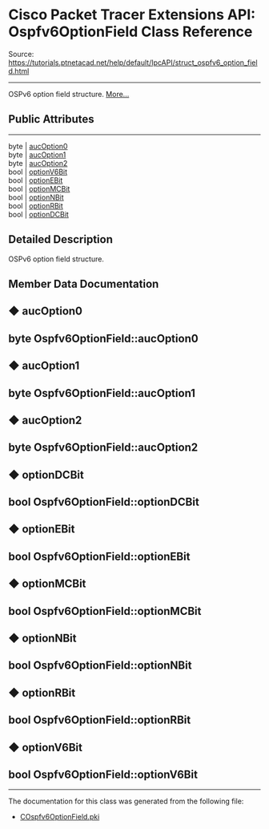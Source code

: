 # Cisco Packet Tracer Extensions API: Ospfv6OptionField Class Reference

Source: https://tutorials.ptnetacad.net/help/default/IpcAPI/struct_ospfv6_option_field.html

---

OSPv6 option field structure. [More...](struct_ospfv6_option_field.html#details)

##  Public Attributes  
  
---  
byte | [aucOption0](struct_ospfv6_option_field.html#acfb93c35b30efc93c0651e1cbf5c9ab1)  
byte | [aucOption1](struct_ospfv6_option_field.html#a12a5e1a87f2bf2f4911176d0b8bd10df)  
byte | [aucOption2](struct_ospfv6_option_field.html#a35bd5e75ba9091582f0cd3cd666a40b1)  
bool | [optionV6Bit](struct_ospfv6_option_field.html#ac54f476ec63717e1a8b944db9cc74c23)  
bool | [optionEBit](struct_ospfv6_option_field.html#ac228011bb4a10e0c01e9fa6b09b869b3)  
bool | [optionMCBit](struct_ospfv6_option_field.html#ad83937eda9924d76366b55e09025cf2a)  
bool | [optionNBit](struct_ospfv6_option_field.html#a94581deae43701cd0daed2156c120e82)  
bool | [optionRBit](struct_ospfv6_option_field.html#a54df96dae7a14e65d534f8eb59749513)  
bool | [optionDCBit](struct_ospfv6_option_field.html#a1095fa08aa885866add31f08517c65a1)  
  
## Detailed Description

OSPv6 option field structure. 

## Member Data Documentation

## ◆ aucOption0

byte Ospfv6OptionField::aucOption0  
---  
  
## ◆ aucOption1

byte Ospfv6OptionField::aucOption1  
---  
  
## ◆ aucOption2

byte Ospfv6OptionField::aucOption2  
---  
  
## ◆ optionDCBit

bool Ospfv6OptionField::optionDCBit  
---  
  
## ◆ optionEBit

bool Ospfv6OptionField::optionEBit  
---  
  
## ◆ optionMCBit

bool Ospfv6OptionField::optionMCBit  
---  
  
## ◆ optionNBit

bool Ospfv6OptionField::optionNBit  
---  
  
## ◆ optionRBit

bool Ospfv6OptionField::optionRBit  
---  
  
## ◆ optionV6Bit

bool Ospfv6OptionField::optionV6Bit  
---  
  
* * *

The documentation for this class was generated from the following file:

  * [COspfv6OptionField.pki](_c_ospfv6_option_field_8pki.html)


